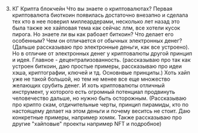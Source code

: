 3. КГ Крипта блокчейн
Что вы знаете о криптовалютах? Первая криптовалюта биоткоин появилась достаточно внезапно и сделала тех кто в нее поверил миллеардерами, несколько лет назад это была также же хайповая тема как сейчас ллм, все хотели кусок пирога. Но знаете ли вы как рабоает биткоин? Что делает его особенным? Чем он отличается от обычных электронных денег? (Дальше рассказываю про электронные деньги, как все устроено). Но в отличие от электронных денег у криптовалюты другой принцип и идея. Главное - децентрализованность. (рассказываю про так как устроен биткоин, даю простые примеры, рассказываю про идеи хэша, криптографии, ключей и тд. Основнвые принципы.) Хоть хайп уже не такой большой, но тем не менее все еще множество желающих срубить денег. И хоть криптовалюты отличный инструмент, у которого есть огромный потенциал продвинуть человечество дальше, но нужно быть осторожным. (Рассказываю про крипто скам, отдичительные черты, принцип пирамиды, кто по настоящему делает на этом деньги и почему веситсь не стоит. Даю конкретные примеры, например хомяк. Также рассказываю про другие "хайповые" проекты например NFT и подробное)

